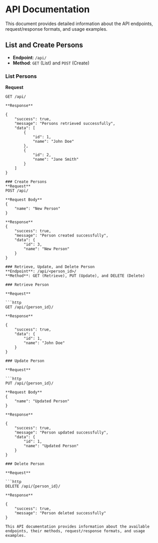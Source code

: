 # API Documentation

This document provides detailed information about the API endpoints, request/response formats, and usage examples.

## List and Create Persons

- **Endpoint**: `/api/`
- **Method**: `GET` (List) and `POST` (Create)

### List Persons

**Request**
```http
GET /api/

**Response**

{
    "success": true,
    "message": "Persons retrieved successfully",
    "data": [
        {
            "id": 1,
            "name": "John Doe"
        },
        {
            "id": 2,
            "name": "Jane Smith"
        }
    ]
}

### Create Persons
**Request**
POST /api/

**Request Body**
{
    "name": "New Person"
}

**Response**
{
    "success": true,
    "message": "Person created successfully",
    "data": {
        "id": 3,
        "name": "New Person"
    }
}

### Retrieve, Update, and Delete Person
**Endpoint**: /api/<person_id>/
**Method**: GET (Retrieve), PUT (Update), and DELETE (Delete)

### Retrieve Person

**Request**

```http
GET /api/{person_id}/

**Response**

{
    "success": true,
    "data": {
        "id": 1,
        "name": "John Doe"
    }
}

### Update Person

**Request**

```http
PUT /api/{person_id}/

**Request Body**
{
    "name": "Updated Person"
}

**Response**

{
    "success": true,
    "message": "Person updated successfully",
    "data": {
        "id": 1,
        "name": "Updated Person"
    }
}

### Delete Person

**Request**

```http
DELETE /api/{person_id}/

**Response**

{
    "success": true,
    "message": "Person deleted successfully"
}

This API documentation provides information about the available endpoints, their methods, request/response formats, and usage examples.







